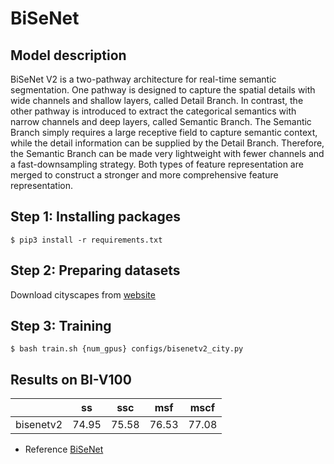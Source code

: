 # BiSeNet

## Model description

BiSeNet V2 is a two-pathway architecture for real-time semantic segmentation. One pathway is designed to capture the spatial details with wide channels and shallow layers, called Detail Branch. In contrast, the other pathway is introduced to extract the categorical semantics with narrow channels and deep layers, called Semantic Branch. The Semantic Branch simply requires a large receptive field to capture semantic context, while the detail information can be supplied by the Detail Branch. Therefore, the Semantic Branch can be made very lightweight with fewer channels and a fast-downsampling strategy. Both types of feature representation are merged to construct a stronger and more comprehensive feature representation.


## Step 1: Installing packages

```shell
$ pip3 install -r requirements.txt
```

## Step 2: Preparing datasets

Download cityscapes from [website](https://www.cityscapes-dataset.com/)

## Step 3: Training

```
$ bash train.sh {num_gpus} configs/bisenetv2_city.py
```

## Results on BI-V100

|           | ss    | ssc   | msf   | mscf  |
| --------- | ----- | ----- | ----- | ----- |
| bisenetv2 | 74.95 | 75.58 | 76.53 | 77.08 |


* Reference
[BiSeNet](https://github.com/CoinCheung/BiSeNet/tree/master)  
